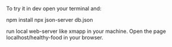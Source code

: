 To try it in dev open your terminal and:

npm install
npx json-server db.json

run local web-server like xmapp in your machine.
Open the page localhost/healthy-food in your browser.